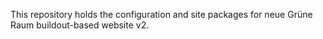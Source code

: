 This repository holds the configuration and site packages for neue Grüne Raum buildout-based website v2.